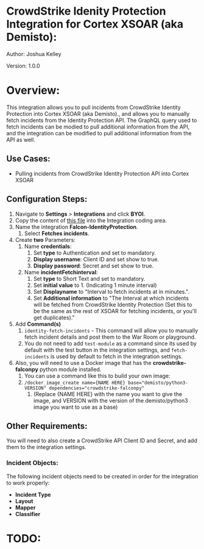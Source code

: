 # CrowdStrike Idenity Protection Integration for Cortex XSOAR (aka Demisto):
Author: Joshua Kelley

Version: 1.0.0

# Overview:
This integration allows you to pull incidents from CrowdStrike Identity Protection into Cortex XSOAR (aka Demisto)., and allows you to manually fetch incidents from the Identity Protection API. The GraphQL query used to fetch incidents can be modied to pull additional information from the API, and the integration can be modified to pull additional information from the API as well.

## Use Cases:
- Pulling incidents from CrowdStrike Identity Protection API into Cortex XSOAR

## Configuration Steps:
1. Navigate to **Settings** > **Integrations** and click **BYOI**.
2. Copy the content of [this file](https://github.com/JCKelley-CYBR/CrowdStrike-IdentityProtection-XSOAR/blob/main/Falcon-IdentityProtection.py) into the Integration coding area.
3. Name the integration **Falcon-IdentityProtection**.
   1. Select **Fetches incidents**.
4. Create **two** Parameters:
   1. Name **credentials**: 
      1. Set **type** to Authentication and set to mandatory.
      2. **Display username**: Client ID and set show to true.
      3. **Display password**: Secret and set show to true.
   2. Name **incidentFetchinterval**:
      1. Set **type** to Short Text and set to mandatory.
      2. Set **initial value** to 1. (Indicating 1 minute interval)
      3. Set **Displayname** to "Interval to fetch incidents at in minutes.".
      4. Set **Additional information** to "The Interval at which incidents will be fetched from CrowdStrike Identity Protection (Set this to be the same as the rest of XSOAR for fetching incidents, or you'll get duplicates)."
5. Add **Command(s)**
   1. `identity-fetch-incidents` - This command will allow you to manually fetch incident details and post them to the War Room or playground.
   2. You do not need to add `test-module` as a command since its used by default with the test button in the integration settings, and `fetch-incidents` is used by default to fetch in the integration settings.
6. Also, you will need to use a Docker image that has the **crowdstrike-falconpy** python module installed. 
   1. You can use a command like this to build your own image: 
   2. `/docker_image_create name={NAME HERE} base="demisto/python3-VERSION" dependencies="crowdstrike-falconpy"` 
      1. (Replace {NAME HERE} with the name you want to give the image, and VERSION with the version of the demisto/python3 image you want to use as a base)

## Other Requirements:
You will need to also create a CrowdStrike API Client ID and Secret, and add them to the integration settings.

### Incident Objects:
The following incident objects need to be created in order for the integration to work properly:
- **Incident Type**
- **Layout**
- **Mapper**
- **Classifier**

# TODO:
